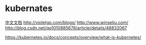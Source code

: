 # kubernates

[中文文档](https://www.kubernetes.org.cn/doc-11) <http://violetgo.com/blogs/> <http://www.winseliu.com/> <http://blog.csdn.net/qq1010885678/article/details/48832067>

<https://kubernetes.io/docs/concepts/overview/what-is-kubernetes/>
